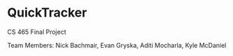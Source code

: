 # QuickTracker
CS 465 Final Project

Team Members: Nick Bachmair, Evan Gryska, Aditi Mocharla, Kyle McDaniel

